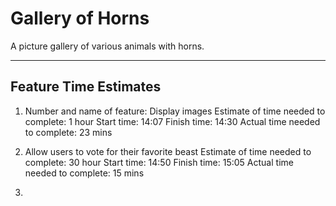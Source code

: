 # Gallery of Horns

A picture gallery of various animals with horns.

---

## Feature Time Estimates

1. Number and name of feature: Display images
   Estimate of time needed to complete: 1 hour
   Start time: 14:07
   Finish time: 14:30
   Actual time needed to complete: 23 mins

2. Allow users to vote for their favorite beast
   Estimate of time needed to complete: 30 hour
   Start time: 14:50
   Finish time: 15:05
   Actual time needed to complete: 15 mins

3.
